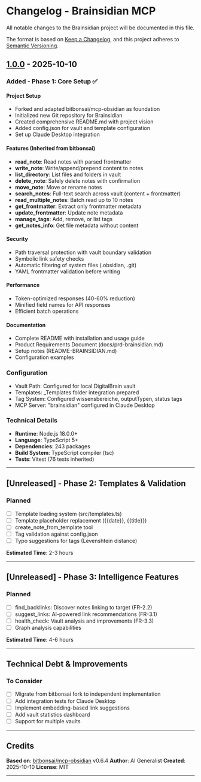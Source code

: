 # Changelog - Brainsidian MCP

All notable changes to the Brainsidian project will be documented in this file.

The format is based on [Keep a Changelog](https://keepachangelog.com/en/1.0.0/),
and this project adheres to [Semantic Versioning](https://semver.org/spec/v2.0.0.html).

## [1.0.0] - 2025-10-10

### Added - Phase 1: Core Setup ✅

#### Project Setup
- Forked and adapted bitbonsai/mcp-obsidian as foundation
- Initialized new Git repository for Brainsidian
- Created comprehensive README.md with project vision
- Added config.json for vault and template configuration
- Set up Claude Desktop integration

#### Features (Inherited from bitbonsai)
- **read_note**: Read notes with parsed frontmatter
- **write_note**: Write/append/prepend content to notes
- **list_directory**: List files and folders in vault
- **delete_note**: Safely delete notes with confirmation
- **move_note**: Move or rename notes
- **search_notes**: Full-text search across vault (content + frontmatter)
- **read_multiple_notes**: Batch read up to 10 notes
- **get_frontmatter**: Extract only frontmatter metadata
- **update_frontmatter**: Update note metadata
- **manage_tags**: Add, remove, or list tags
- **get_notes_info**: Get file metadata without content

#### Security
- Path traversal protection with vault boundary validation
- Symbolic link safety checks
- Automatic filtering of system files (.obsidian, .git)
- YAML frontmatter validation before writing

#### Performance
- Token-optimized responses (40-60% reduction)
- Minified field names for API responses
- Efficient batch operations

#### Documentation
- Complete README with installation and usage guide
- Product Requirements Document (docs/prd-brainsidian.md)
- Setup notes (README-BRAINSIDIAN.md)
- Configuration examples

### Configuration
- Vault Path: Configured for local DigitalBrain vault
- Templates: _Templates folder integration prepared
- Tag System: Configured wissensbereiche, outputTypen, status tags
- MCP Server: "brainsidian" configured in Claude Desktop

### Technical Details
- **Runtime**: Node.js 18.0.0+
- **Language**: TypeScript 5+
- **Dependencies**: 243 packages
- **Build System**: TypeScript compiler (tsc)
- **Tests**: Vitest (76 tests inherited)

---

## [Unreleased] - Phase 2: Templates & Validation

### Planned
- [ ] Template loading system (src/templates.ts)
- [ ] Template placeholder replacement ({{date}}, {{title}})
- [ ] create_note_from_template tool
- [ ] Tag validation against config.json
- [ ] Typo suggestions for tags (Levenshtein distance)

**Estimated Time**: 2-3 hours

---

## [Unreleased] - Phase 3: Intelligence Features

### Planned
- [ ] find_backlinks: Discover notes linking to target (FR-2.2)
- [ ] suggest_links: AI-powered link recommendations (FR-3.1)
- [ ] health_check: Vault analysis and improvements (FR-3.3)
- [ ] Graph analysis capabilities

**Estimated Time**: 4-6 hours

---

## Technical Debt & Improvements

### To Consider
- [ ] Migrate from bitbonsai fork to independent implementation
- [ ] Add integration tests for Claude Desktop
- [ ] Implement embedding-based link suggestions
- [ ] Add vault statistics dashboard
- [ ] Support for multiple vaults

---

## Credits

**Based on**: [bitbonsai/mcp-obsidian](https://github.com/bitbonsai/mcp-obsidian) v0.6.4
**Author**: AI Generalist
**Created**: 2025-10-10
**License**: MIT

---

[1.0.0]: https://github.com/YOUR_USERNAME/brainsidian-mcp/releases/tag/v1.0.0
